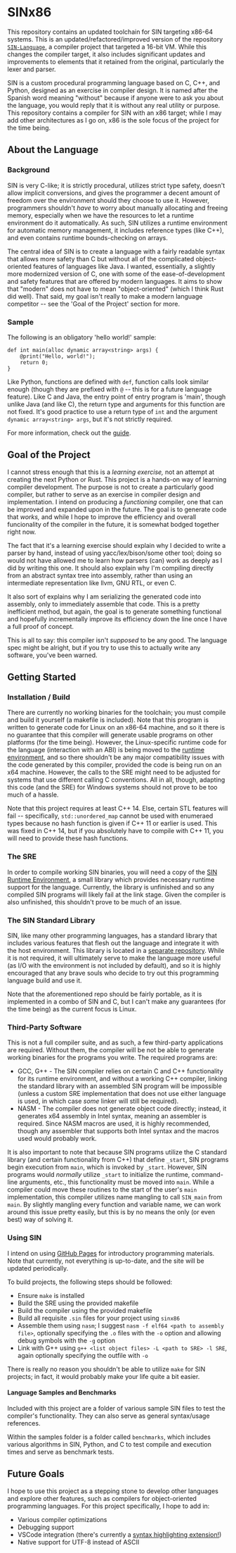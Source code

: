 # SINx86

This repository contains an updated toolchain for SIN targeting x86-64 systems. This is an updated/refactored/improved version of the repository [`SIN-Language`](http://github.com/rlannon/SIN-Language), a compiler project that targeted a 16-bit VM. While this changes the compiler target, it also includes significant updates and improvements to elements that it retained from the original, particularly the lexer and parser.

SIN is a custom procedural programming language based on C, C++, and Python, designed as an exercise in compiler design. It is named after the Spanish word meaning "without" because if anyone were to ask you about the language, you would reply that it is without any real utility or purpose. This repository contains a compiler for SIN with an x86 target; while I may add other architectures as I go on, x86 is the sole focus of the project for the time being.

## About the Language

### Background

SIN is very C-like; it is strictly procedural, utilizes strict type safety, doesn't allow implicit conversions, and gives the programmer a decent amount of freedom over the environment should they choose to use it. However, programmers shouldn't *have* to worry about manually allocating and freeing memory, especially when we have the resources to let a runtime environment do it automatically. As such, SIN utilizes a runtime environment for automatic memory management, it includes reference types (like C++), and even contains runtime bounds-checking on arrays.

The central idea of SIN is to create a language with a fairly readable syntax that allows more safety than C but without all of the complicated object-oriented features of languages like Java. I wanted, essentially, a slightly more modernized version of C, one with some of the ease-of-development and safety features that are offered by modern languages. It aims to show that "modern" does not have to mean "object-oriented" (which I think Rust did well). That said, my goal isn't really to make a modern language competitor -- see the 'Goal of the Project' section for more.

### Sample

The following is an obligatory 'hello world!' sample:

    def int main(alloc dynamic array<string> args) {
        @print("Hello, world!");
        return 0;
    }

Like Python, functions are defined with `def`, function calls look similar enough (though they are prefixed with `@` -- this is for a future language feature). Like C and Java, the entry point of entry program is 'main', though unlike Java (and like C), the return type and arguments for this function are not fixed. It's good practice to use a return type of `int` and the argument `dynamic array<string> args`, but it's not strictly required.

For more information, check out the [guide](Basic%20Syntax.md).

## Goal of the Project

I cannot stress enough that this is a *learning exercise,* not an attempt at creating the next Python or Rust. This project is a hands-on way of learning compiler development. The purpose is not to create a particularly good compiler, but rather to serve as an exercise in compiler design and implementation. I intend on producing a *functioning* compiler, one that can be improved and expanded upon in the future. The goal is to generate code that *works,* and while I hope to improve the efficiency and overall funcionality of the compiler in the future, it is somewhat bodged together right now.

The fact that it's a learning exercise should explain why I decided to write a parser by hand, instead of using yacc/lex/bison/some other tool; doing so would not have allowed me to learn how parsers (can) work as deeply as I did by writing this one. It should also explain why I'm compiling directly from an abstract syntax tree into assembly, rather than using an intermediate representation like llvm, GNU RTL, or even C.

It also sort of explains why I am serializing the generated code into assembly, only to immediately assemble that code. This is a pretty inefficient method, but again, the goal is to generate something functional and hopefully incrementally improve its efficiency down the line once I have a full proof of concept.

This is all to say: this compiler isn't *supposed* to be any good. The language spec might be alright, but if you try to use this to actually write any software, you've been warned.

## Getting Started

### Installation / Build

There are currently no working binaries for the toolchain; you must compile and build it yourself (a makefile is included). Note that this program is written to generate code for Linux on an x86-64 machine, and so it there is no guarantee that this compiler will generate usable programs on other platforms (for the time being). However, the Linux-specific runtime code for the language (interaction with an ABI) is being moved to the [runtime environment](https://github.com/rlannon/SRE), and so there shouldn't be any major compatibility issues with the code generated by this compiler, provided the code is being run on an x64 machine. However, the calls to the SRE might need to be adjusted for systems that use different calling C conventions. All in all, though, adapting this code (and the SRE) for Windows systems should not prove to be too much of a hassle.

Note that this project requires at least C++ 14. Else, certain STL features will fail -- specifically, `std::unordered_map` cannot be used with enumeraed types because no hash function is given if C++ 11 or earlier is used. This was fixed in C++ 14, but if you absolutely have to compile with C++ 11, you will need to provide these hash functions.

### The SRE

In order to compile working SIN binaries, you will need a copy of the [SIN Runtime Environment](https://github.com/rlannon/SRE), a small library which provides necessary runtime support for the language. Currently, the library is unfinished and so any compiled SIN programs will likely fail at the link stage. Given the compiler is also unfinished, this shouldn't prove to be much of an issue.

### The SIN Standard Library

SIN, like many other programming languages, has a standard library that includes various features that flesh out the language and integrate it with the host environment. This library is located in a [separate repository](https://github.com/rlannon/sinstdlib). While it is not required, it will ultimately serve to make the language more useful (as I/O with the environment is not included by default), and so it is highly encouraged that any brave souls who decide to try out this programming language build and use it.

Note that the aforementioned repo should be fairly portable, as it is implemented in a combo of SIN and C, but I can't make any guarantees (for the time being) as the current focus is Linux.

### Third-Party Software

This is not a full compiler suite, and as such, a few third-party applications are required. Without them, the compiler will be not be able to generate working binaries for the programs you write. The required programs are:

* GCC, G++ - The SIN compiler relies on certain C and C++ functionality for its runtime environment, and without a working C++ compiler, linking the standard library with an assembled SIN program will be impossible (unless a custom SRE implementation that does not use either language is used, in which case *some* linker will still be required).
* NASM - The compiler does not generate object code directly; instead, it generates x64 assembly in Intel syntax, meaning an assembler is required. Since NASM macros are used, it is highly recommended, though any assembler that supports both Intel syntax and the macros used would probably work.

It is also important to note that because SIN programs utilize the C standard library (and certain functionality from C++) that define `_start`, SIN programs begin execution from `main`, which is invoked by `_start`. However, SIN programs would *normally* utilize `_start` to initialize the runtime, command-line arguments, etc., this functionality must be moved into `main`. While a compiler could move these routines to the start of the user's `main` implementation, this compiler utilizes name mangling to call `SIN_main` from `main`. By slightly mangling every function and variable name, we can work around this issue pretty easily, but this is by no means the only (or even best) way of solving it.

### Using SIN

I intend on using [GitHub Pages](rlannon.github.com/SINx86) for introductory programming materials. Note that currently, not everything is up-to-date, and the site will be updated periodically.

To build projects, the following steps should be followed:

* Ensure `make` is installed
* Build the SRE using the provided makefile
* Build the compiler using the provided makefile
* Build all requisite `.sin` files for your project using `sinx86`
* Assemble them using `nasm`; I suggest `nasm -f elf64 <path to assembly file>`, optionally specifying the `.o` files with the `-o` option and allowing debug symbols with the `-g` option
* Link with G++ using `g++ <list object files> -L <path to SRE> -l SRE`, again optionally specifying the outfile with `-o`

There is really no reason you shouldn't be able to utilize `make` for SIN projects; in fact, it would probably make your life quite a bit easier.

#### Language Samples and Benchmarks

Included with this project are a folder of various sample SIN files to test the compiler's functionality. They can also serve as general syntax/usage references.

Within the samples folder is a folder called `benchmarks`, which includes various algorithms in SIN, Python, and C to test compile and execution times and serve as benchmark tests.

## Future Goals

I hope to use this project as a stepping stone to develop other languages and explore other features, such as compilers for object-oriented programming languages. For this project specifically, I hope to add in:

* Various compiler optimizations
* Debugging support
* VSCode integration (there's currently a [syntax highlighting extension!](https://github.com/rlannon/vscode-sin-lang))
* Native support for UTF-8 instead of ASCII
